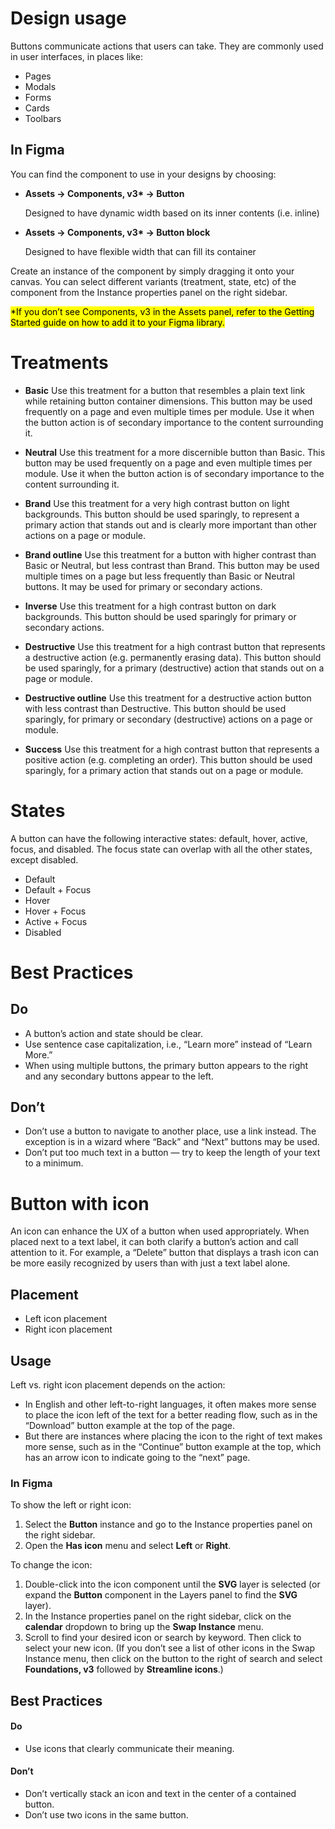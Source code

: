 # Design usage

Buttons communicate actions that users can take. They are commonly used in user interfaces, in places like:

- Pages
- Modals
- Forms
- Cards
- Toolbars

## In Figma

You can find the component to use in your designs by choosing:

- **Assets → Components, v3\* → Button**

  Designed to have dynamic width based on its inner contents (i.e. inline)

- **Assets → Components, v3\* → Button block**

  Designed to have flexible width that can fill its container

Create an instance of the component by simply dragging it onto your canvas. You can select different variants (treatment, state, etc) of the component from the Instance properties panel on the right sidebar.

<mark>*If you don’t see Components, v3 in the Assets panel, refer to the Getting Started guide on how to add it to your Figma library.</mark>

# Treatments

- **Basic**
Use this treatment for a button that resembles a plain text link while retaining button container dimensions. This button may be used frequently on a page and even multiple times per module. Use it when the button action is of secondary importance to the content surrounding it.

- **Neutral**
Use this treatment for a more discernible button than Basic. This button may be used frequently on a page and even multiple times per module. Use it when the button action is of secondary importance to the content surrounding it.

- **Brand**
Use this treatment for a very high contrast button on light backgrounds. This button should be used sparingly, to represent a primary action that stands out and is clearly more important than other actions on a page or module.

- **Brand outline**
Use this treatment for a button with higher contrast than Basic or Neutral, but less contrast than Brand. This button may be used multiple times on a page but less frequently than Basic or Neutral buttons. It may be used for primary or secondary actions.

- **Inverse**
Use this treatment for a high contrast button on dark backgrounds. This button should be used sparingly for primary or secondary actions.

- **Destructive**
Use this treatment for a high contrast button that represents a destructive action (e.g. permanently erasing data). This button should be used sparingly, for a primary (destructive) action that stands out on a page or module.

- **Destructive outline**
Use this treatment for a destructive action button with less contrast than Destructive. This button should be used sparingly, for primary or secondary (destructive) actions on a page or module.

- **Success**
Use this treatment for a high contrast button that represents a positive action (e.g. completing an order). This button should be used sparingly, for a primary action that stands out on a page or module.

# States

A button can have the following interactive states: default, hover, active, focus, and disabled. The focus state can overlap with all the other states, except disabled.

- Default
- Default + Focus
- Hover
- Hover + Focus
- Active + Focus
- Disabled

# Best Practices

## **Do**

- A button’s action and state should be clear.
- Use sentence case capitalization, i.e., “Learn more” instead of “Learn More.”
- When using multiple buttons, the primary button appears to the right and any secondary buttons appear to the left.

## **Don’t**

- Don’t use a button to navigate to another place, use a link instead. The exception is in a wizard where “Back” and “Next” buttons may be used.
- Don’t put too much text in a button — try to keep the length of your text to a minimum.

# Button with icon

An icon can enhance the UX of a button when used appropriately. When placed next to a text label, it can both clarify a button’s action and call attention to it. For example, a “Delete” button that displays a trash icon can be more easily recognized by users than with just a text label alone.

## Placement

- Left icon placement
- Right icon placement

## Usage

Left vs. right icon placement depends on the action:

- In English and other left-to-right languages, it often makes more sense to place the icon left of the text for a better reading flow, such as in the “Download” button example at the top of the page.
- But there are instances where placing the icon to the right of text makes more sense, such as in the “Continue” button example at the top, which has an arrow icon to indicate going to the “next” page.

### In Figma

To show the left or right icon:

1. Select the **Button** instance and go to the Instance properties panel on the right sidebar.
1. Open the **Has icon** menu and select **Left** or **Right**.

To change the icon:

1. Double-click into the icon component until the **SVG** layer is selected (or expand the **Button** component in the Layers panel to find the **SVG** layer).
1. In the Instance properties panel on the right sidebar, click on the **calendar** dropdown to bring up the **Swap Instance** menu.
1. Scroll to find your desired icon or search by keyword. Then click to select your new icon. (If you don’t see a list of other icons in the Swap Instance menu, then click on the button to the right of search and select **Foundations, v3** followed by **Streamline icons**.)

## Best Practices

#### **Do**

- Use icons that clearly communicate their meaning.

#### **Don’t**

- Don’t vertically stack an icon and text in the center of a contained button.
- Don’t use two icons in the same button.